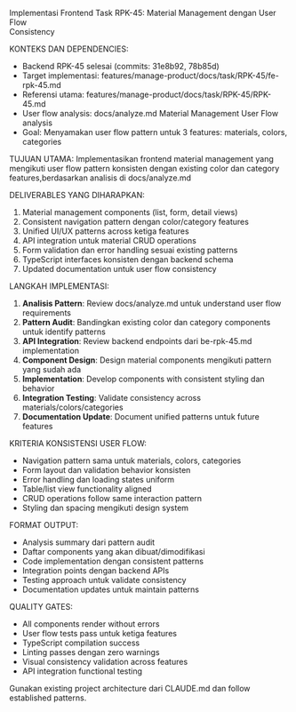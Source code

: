 Implementasi Frontend Task RPK-45: Material Management dengan User Flow  
 Consistency

KONTEKS DAN DEPENDENCIES:

- Backend RPK-45 selesai (commits: 31e8b92, 78b85d)
- Target implementasi:
  features/manage-product/docs/task/RPK-45/fe-rpk-45.md
- Referensi utama: features/manage-product/docs/task/RPK-45/RPK-45.md
- User flow analysis: docs/analyze.md Material Management User Flow analysis
- Goal: Menyamakan user flow pattern untuk 3 features: materials, colors, categories

TUJUAN UTAMA:
Implementasikan frontend material management yang mengikuti user flow pattern konsisten dengan existing color dan category features,berdasarkan analisis di docs/analyze.md

DELIVERABLES YANG DIHARAPKAN:

1. Material management components (list, form, detail views)
2. Consistent navigation pattern dengan color/category features
3. Unified UI/UX patterns across ketiga features
4. API integration untuk material CRUD operations
5. Form validation dan error handling sesuai existing patterns
6. TypeScript interfaces konsisten dengan backend schema
7. Updated documentation untuk user flow consistency

LANGKAH IMPLEMENTASI:

1. **Analisis Pattern**: Review docs/analyze.md untuk understand user flow requirements
2. **Pattern Audit**: Bandingkan existing color dan category components  
   untuk identify patterns
3. **API Integration**: Review backend endpoints dari be-rpk-45.md
   implementation
4. **Component Design**: Design material components mengikuti pattern  
   yang sudah ada
5. **Implementation**: Develop components with consistent styling dan  
   behavior
6. **Integration Testing**: Validate consistency across
   materials/colors/categories
7. **Documentation Update**: Document unified patterns untuk future
   features

KRITERIA KONSISTENSI USER FLOW:

- Navigation pattern sama untuk materials, colors, categories
- Form layout dan validation behavior konsisten
- Error handling dan loading states uniform
- Table/list view functionality aligned
- CRUD operations follow same interaction pattern
- Styling dan spacing mengikuti design system

FORMAT OUTPUT:

- Analysis summary dari pattern audit
- Daftar components yang akan dibuat/dimodifikasi
- Code implementation dengan consistent patterns
- Integration points dengan backend APIs
- Testing approach untuk validate consistency
- Documentation updates untuk maintain patterns

QUALITY GATES:

- All components render without errors
- User flow tests pass untuk ketiga features
- TypeScript compilation success
- Linting passes dengan zero warnings
- Visual consistency validation across features
- API integration functional testing

Gunakan existing project architecture dari CLAUDE.md dan follow
established patterns.

